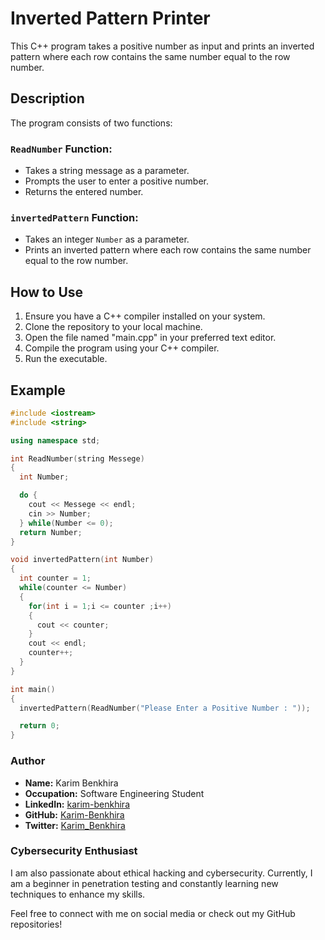 # Inverted Pattern Printer

This C++ program takes a positive number as input and prints an inverted pattern where each row contains the same number equal to the row number.

## Description

The program consists of two functions:

### `ReadNumber` Function:

- Takes a string message as a parameter.
- Prompts the user to enter a positive number.
- Returns the entered number.

### `invertedPattern` Function:

- Takes an integer `Number` as a parameter.
- Prints an inverted pattern where each row contains the same number equal to the row number.

## How to Use

1. Ensure you have a C++ compiler installed on your system.
2. Clone the repository to your local machine.
3. Open the file named "main.cpp" in your preferred text editor.
4. Compile the program using your C++ compiler.
5. Run the executable.


## Example

```cpp
#include <iostream>
#include <string>

using namespace std;

int ReadNumber(string Messege)
{
  int Number;

  do {
    cout << Messege << endl;
    cin >> Number;
  } while(Number <= 0);
  return Number;
}

void invertedPattern(int Number)
{
  int counter = 1;
  while(counter <= Number)
  {
    for(int i = 1;i <= counter ;i++)
    {
      cout << counter;
    }
    cout << endl;
    counter++;
  }
}

int main()
{
  invertedPattern(ReadNumber("Please Enter a Positive Number : "));

  return 0;
}

```
### Author

- **Name:** Karim Benkhira
- **Occupation:** Software Engineering Student
- **LinkedIn:** [karim-benkhira](https://linkedin.com/in/karim-benkhira-206597224)
- **GitHub:** [Karim-Benkhira](https://github.com/Karim-Benkhira)
- **Twitter:** [Karim_Benkhira](https://twitter.com/Karim_Benkhira)

### Cybersecurity Enthusiast

I am also passionate about ethical hacking and cybersecurity. Currently, I am a beginner in penetration testing and constantly learning new techniques to enhance my skills.

Feel free to connect with me on social media or check out my GitHub repositories!
